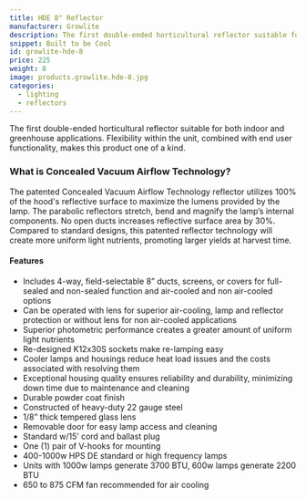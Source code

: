 ```yaml
---
title: HDE 8" Reflector
manufacturer: Growlite
description: The first double-ended horticultural reflector suitable for both indoor and greenhouse applications.
snippet: Built to be Cool
id: growlite-hde-8
price: 225
weight: 8
image: products.growlite.hde-8.jpg
categories:
  - lighting
  - reflectors
---
```


The first double-ended horticultural reflector suitable for both indoor and greenhouse applications. Flexibility within the unit, combined with end user functionality, makes this product one of a kind.

### What is Concealed Vacuum Airflow Technology?

The patented Concealed Vacuum Airflow Technology reflector utilizes 100% of the hood's reflective surface to maximize the lumens provided by the lamp. The parabolic reflectors stretch, bend and magnify the lamp’s internal components. No open ducts increases reflective surface area by 30%. Compared to standard designs, this patented reflector technology will create more uniform light nutrients, promoting larger yields at harvest time.

#### Features

* Includes 4-way, field-selectable 8” ducts, screens, or covers for full-sealed and non-sealed function and air-cooled and non air-cooled options
* Can be operated with lens for superior air-cooling, lamp and reflector protection or without lens for non air-cooled applications
* Superior photometric performance creates a greater amount of uniform light nutrients
* Re-designed K12x30S sockets make re-lamping easy
* Cooler lamps and housings reduce heat load issues and the costs associated with resolving them
* Exceptional housing quality ensures reliability and durability, minimizing down time due to maintenance and cleaning
* Durable powder coat finish
* Constructed of heavy-duty 22 gauge steel
* 1/8” thick tempered glass lens
* Removable door for easy lamp access and cleaning
* Standard w/15’ cord and ballast plug
* One (1) pair of V-hooks for mounting
* 400-1000w HPS DE standard or high frequency lamps
* Units with 1000w lamps generate 3700 BTU, 600w lamps generate 2200 BTU
* 650 to 875 CFM fan recommended for air cooling
